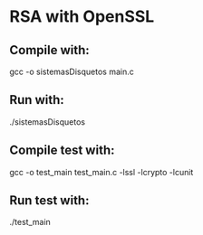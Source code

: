 # RSA with OpenSSL
## Compile with:

gcc -o sistemasDisquetos main.c

## Run with:

./sistemasDisquetos

## Compile test with:

gcc -o test_main test_main.c -lssl -lcrypto -lcunit

## Run test with:

./test_main